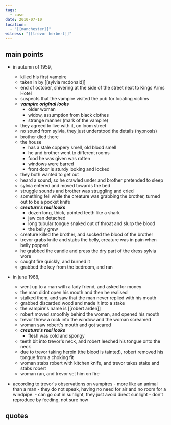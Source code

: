 ```yaml
---
tags:
  - case
date: 2010-07-10
location:
  - "[[manchester]]"
witness: "[[trevor herbert]]"
---
```

## main points
- in autumn of 1959,
	- killed his first vampire
	- taken in by [[sylvia mcdonald]]
	- end of october, shivering at the side of the street next to Kings Arms Hotel
	- suspects that the vampire visited the pub for locating victims
	- ***vampire original looks***
		- older woman
		- widow, assumption from black clothes
		- strange manner (mark of the vampire)
	- they agreed to live with it, on loom street
	- no sound from sylvia, they just understood the details (hypnosis)
	- brother died there
	- the house 
		- has a stale coppery smell, old blood smell
		- he and brother went to different rooms
		- food he was given was rotten
		- windows were barred
		- front door is sturdy looking and locked
	- they both wanted to get out
	- heard a sound, so he crawled under and brother pretended to sleep
	- sylvia entered and moved towards the bed
	- struggle sounds and brother was struggling and cried
	- something fell while the creature was grabbing the brother, turned out to be a pocket knife
	- ***creature's real looks***
		- dozen long, thick, pointed teeth like a shark
		- jaw can detached
		- long tubular tongue snaked out of throat and slurp the blood
		- the belly grew
	- creature killed the brother, and sucked the blood of the brother
	- trevor grabs knife and stabs the belly, creature was in pain when belly popped
	- he grabbed the candle and press the dry part of the dress sylvia wore
	- caught fire quickly, and burned it
	- grabbed the key from the bedroom, and ran

- in june 1968,
	- went up to a man with a lady friend, and asked for money
	- the man didnt open his mouth and then he realised
	- stalked them, and saw that the man never replied with his mouth
	- grabbed discarded wood and made it into a stake
	- the vampire's name is [[robert arden]]
	- robert moved smoothly behind the woman, and opened his mouth
	- trevor threw a rock into the window and the woman screamed
	- woman saw robert's mouth and got scared
	- ***creature's real looks***
		- flesh was cold and spongy
	- teeth bit into trevor's neck, and robert leeched his tongue onto the neck
	- due to trevor taking heroin (the blood is tainted), robert removed his tongue from a choking fit
	- woman stabs robert with kitchen knife, and trevor takes stake and stabs robert
	- woman ran, and trevor set him on fire

- according to trevor's observations on vampires
		- more like an animal than a man
		- they do not speak, having no need for air and no room for a windpipe.
		- can go out in sunlight, they just avoid direct sunlight
		- don't reproduce by feeding, not sure how

## quotes
